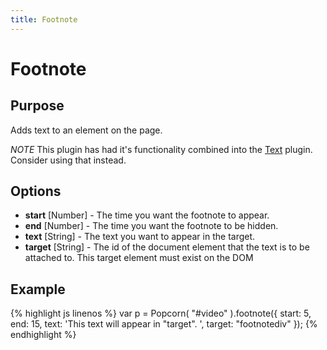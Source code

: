 ```yaml
---
title: Footnote
---
```

# Footnote #

## Purpose ##

Adds text to an element on the page.

*NOTE* This plugin has had it's functionality combined into the [Text](#text) plugin. Consider using that instead.

## Options ##

* **start** \[Number\] - The time you want the footnote to appear.
* **end** \[Number\] - The time you want the footnote to be hidden.
* **text** \[String\] - The text you want to appear in the target.
* **target** \[String\] - The id of the document element that the text is to be attached to. This target element must exist on the DOM

## Example ##

{% highlight js linenos %}
    var p = Popcorn( "#video" ).footnote({
      start: 5,
      end: 15,
      text: 'This text will appear in "target". ',
      target: "footnotediv"
    });
{% endhighlight %}
